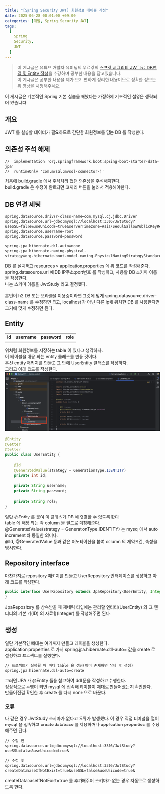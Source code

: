 ```yaml
---
title: "[Spring Security JWT] 회원정보 테이블 작성"
date: 2025-06-28 00:01:00 +09:00
categories: [개발, Spring Security JWT]
tags:
  [
    Spring,
    Security,
    JWT
  ]
---
```


> 이 게시글은 유튜브 개발자 유미님의 무료강의 [스프링 시큐리티 JWT 5 : DB연결 및 Entity 작성](https://www.youtube.com/watch?v=ZTaZOCqTez4&ab_channel=%EA%B0%9C%EB%B0%9C%EC%9E%90%EC%9C%A0%EB%AF%B8)을 수강하며 공부한 내용을 담고있습니다.<br>
> 이 게시글은 공부한 내용을 제가 보기 편하게 정리한 내용이므로 정확한 정보는 위 영상을 시청해주세요.<br>

이 게시글은 기본적인 Spring 기본 실습을 해봤다는 가정하에 기초적인 설명은 생략되어 있습니다.<br>

## 개요
JWT 를 실습할 데이터가 필요하므로 간단한 회원정보를 담는 DB 를 작성한다.<br>

## 의존성 주석 해제

```
//	implementation 'org.springframework.boot:spring-boot-starter-data-jpa'
//	runtimeOnly 'com.mysql:mysql-connector-j'
```

처음에 build.gradle 에서 주석처리 했던 의존성을 주석해제한다.<br>
build.gradle 은 수정이 완료되면 코끼리 버튼을 눌러서 적용해야한다.<br>

## DB 연결 세팅

```
spring.datasource.driver-class-name=com.mysql.cj.jdbc.Driver
spring.datasource.url=jdbc:mysql://localhost:3306/JwtStudy?useSSL=false&useUnicode=true&serverTimezone=Asia/Seoul&allowPublicKeyRetrieval=true
spring.datasource.username=root
spring.datasource.password=password

spring.jpa.hibernate.ddl-auto=none
spring.jpa.hibernate.naming.physical-strategy=org.hibernate.boot.model.naming.PhysicalNamingStrategyStandardImpl
```

DB 를 설치하고 resources > application.properties 에 위 코드를 작성해준다. <br>
spring.datasource.url 에 DB IP주소:port번호 를 작성하고, 사용할 DB 스키마 이름을 작성한다.<br>
나는 스키마 이름을 JwtStudy 라고 결정했다.<br>
<br>
본인이 h2 DB 또는 오라클을 이용중이라면 그것에 맞게 spring.datasource.driver-class-name 를 수정하면 되고, localhost 가 아닌 다른 ip에 위치한 DB 를 사용한다면 그거에 맞게 수정하면 된다.<br>

## Entity

| id | username | password | role |
|---|---|---|---|
|   |   |   |   |

위처럼 회원정보를 저장하는 table 이 있다고 생각하자.<br>
이 테이블을 대응 되는 entity 클래스를 만들 것이다.<br>
우선 entity 패키지를 만들고 그 안에 UserEntity 클래스를 작성하자.<br>
그리고 아래 코드를 작성한다.<br>
![사진1](https://github.com/Hoon1999/hoon1999.github.io/blob/main/assets/img/2025-06-28-스프링시큐리티JWT회원정보테이블작성/1.png?raw=true)<br>

```java
@Entity
@Getter
@Setter
public class UserEntity {
    
    @Id
    @GeneratedValue(strategy = GenerationType.IDENTITY)
    private int id;
    
    private String username;
    private String password;
    
    private String role;
}
```

일단 @Entity 를 붙여 이 클래스가 DB 에 연결할 수 있도록 한다.<br>
table 에 해당 되는 각 column 을 필드로 매칭해준다.<br>
@GeneratedValue(strategy = GenerationType.IDENTITY) 는 mysql 에서 auto increment 와 동일한 의미다.<br>
@Id, @GeneratedValue 등과 같은 어노테이션을 붙여 column 의 제약조건, 속성을 명시한다.<br>

## Repository interface

마찬가지로 repository 패키지를 만들고 UserRepository 인터페이스를 생성하고 아래 코드를 작성한다.<br>

```java
public interface UserRepository extends JpaRepository<UserEntity, Integer> {
}
```

JpaRepository 를 상속받을 때 제네릭 타입에는 관리할 엔티티(UserEntity) 와 그 엔티티의 기본 키(ID) 의 자료형(Integer) 를 작성해주면 된다.<br>

## 생성

일단 기본적인 뼈대는 여기까지 만들고 테이블을 생성한다.<br>
application.properties 로 가서 spring.jpa.hibernate.ddl-auto= 값을 create 로 설정하고 프로젝트를 실행한다.<br>

```
// 프로젝트가 실행될 때 마다 table 을 생성(이미 존재하면 삭제 후 생성)
spring.jpa.hibernate.ddl-auto=create
```

그러면 JPA 가 @Entity 들을 참고하여 ddl 문을 작성하고 수행한다.<br>
정상적으로 수행이 되면 mysql 에 접속해 테이블이 제대로 만들어졌는지 확인한다.<br>
만들어진걸 확인한 후 create 를 다시 none 으로 바꾼다.<br>

### 오류
나 같은 경우 JwtStudy 스키마가 없다고 오류가 발생했다. 이 경우 직접 터미널을 열어 mysql 을 접속하고 create database 를 이용하거나 application properties 를 수정해주면 된다.<br>

```
// 수정 전
spring.datasource.url=jdbc:mysql://localhost:3306/JwtStudy?useSSL=false&useUnicode=true&

// 수정 후
spring.datasource.url=jdbc:mysql://localhost:3306/JwtStudy?createDatabaseIfNotExist=true&useSSL=false&useUnicode=true&
```

createDatabaseIfNotExist=true 를 추가해주어 스키마가 없는 경우 자동으로 생성하도록 한다.<br>

